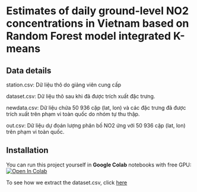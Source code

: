 # Estimates of daily ground-level NO2 concentrations in Vietnam based on Random Forest model integrated K-means
## Data details
station.csv: Dữ liệu thô do giảng viên cung cấp

dataset.csv: Dữ liệu thô sau khi đã được trích xuất đặc trưng.

newdata.csv: Dữ liệu chứa 50 936 cặp (lat, lon) và các đặc trưng đã được trích xuất trên phạm vi toàn quốc do nhóm tự thu thập.

out.csv: Dữ liệu dự đoán lượng phân bố NO2 ứng với 50 936 cặp (lat, lon) trên phạm vi toàn quốc. 

## Installation
You can run this project yourself in **Google Colab** notebooks with free GPU:
[![Open In Colab](https://colab.research.google.com/assets/colab-badge.svg)](https://colab.research.google.com/drive/1eQj_3BWunj335IZT7Iydlh6_u3ueY1EZ?usp=sharing)

To see how we extract the dataset.csv, click [here](extract_features.ipynb)

